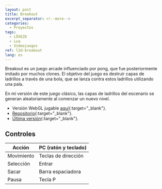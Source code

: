 ```yaml
---
layout: post
title: Breakout
excerpt_separator: <!--more-->
categories:
  - Proyectos
tags:
  - LÖVE2D
  - Lua
  - Videojuegos
ref: l2d-breakout
lang: es
---
```


Breakout es un juego arcade influenciado por pong, que fue posteriormente imitado por muchos clones.
El objetivo del juego es destruir capas de ladrillos a través de una bola, que se lanza contra estos ladrillos utilizando una pala.

<!--more-->

En mi versión de este juego clásico, las capas de ladrillos del escenario se generan aleatoriamente al comenzar un nuevo nivel.

* Versión WebGL jugable [aquí](/l2d-breakout){:target="_blank"}.
* [Repositorio](https://github.com/azarrias/l2d-breakout){:target="_blank"}.
* [Última versión](https://github.com/azarrias/l2d-breakout/releases/latest){:target="_blank"}.

## Controles

Acción     | PC (ratón y teclado)       
---------- | ---------------------------
Movimiento | Teclas de dirección        
Selección  | Entrar       
Sacar      | Barra espaciadora
Pausa      | Tecla P              
